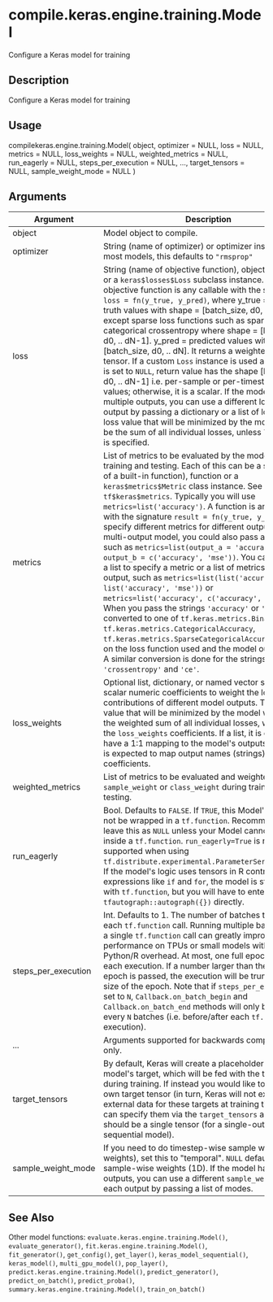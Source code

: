 # compile.keras.engine.training.Model


Configure a Keras model for training




## Description

Configure a Keras model for training





## Usage

compilekeras.engine.training.Model(
  object,
  optimizer = NULL,
  loss = NULL,
  metrics = NULL,
  loss_weights = NULL,
  weighted_metrics = NULL,
  run_eagerly = NULL,
  steps_per_execution = NULL,
  ...,
  target_tensors = NULL,
  sample_weight_mode = NULL
)





## Arguments


Argument      |Description
------------- |----------------
object | Model object to compile.
optimizer | String (name of optimizer) or optimizer instance. For most models, this defaults to ``"rmsprop"``
loss | String (name of objective function), objective function or a ``keras$losses$Loss`` subclass instance. An objective function is any callable with the signature ``loss = fn(y_true, y_pred)``, where y_true = ground truth values with shape = [batch_size, d0, .. dN], except sparse loss functions such as sparse categorical crossentropy where shape = [batch_size, d0, .. dN-1]. y_pred = predicted values with shape = [batch_size, d0, .. dN]. It returns a weighted loss float tensor. If a custom ``Loss`` instance is used and reduction is set to ``NULL``, return value has the shape [batch_size, d0, .. dN-1] i.e. per-sample or per-timestep loss values; otherwise, it is a scalar. If the model has multiple outputs, you can use a different loss on each output by passing a dictionary or a list of losses. The loss value that will be minimized by the model will then be the sum of all individual losses, unless ``loss_weights`` is specified.
metrics | List of metrics to be evaluated by the model during training and testing. Each of this can be a string (name of a built-in function), function or a ``keras$metrics$Metric`` class instance. See ``?tf$keras$metrics``. Typically you will use ``metrics=list('accuracy')``. A function is any callable with the signature ``result = fn(y_true, y_pred)``. To specify different metrics for different outputs of a multi-output model, you could also pass a dictionary, such as ``metrics=list(output_a = 'accuracy', output_b = c('accuracy', 'mse'))``. You can also pass a list to specify a metric or a list of metrics for each output, such as ``metrics=list(list('accuracy'), list('accuracy', 'mse'))`` or ``metrics=list('accuracy', c('accuracy', 'mse'))``. When you pass the strings ``'accuracy'`` or ``'acc'``, this is converted to one of ``tf.keras.metrics.BinaryAccuracy``, ``tf.keras.metrics.CategoricalAccuracy``, ``tf.keras.metrics.SparseCategoricalAccuracy`` based on the loss function used and the model output shape. A similar conversion is done for the strings ``'crossentropy'`` and ``'ce'``.
loss_weights | Optional list, dictionary, or named vector specifying scalar numeric coefficients to weight the loss contributions of different model outputs. The loss value that will be minimized by the model will then be the weighted sum of all individual losses, weighted by the ``loss_weights`` coefficients. If a list, it is expected to have a 1:1 mapping to the model's outputs. If a dict, it is expected to map output names (strings) to scalar coefficients.
weighted_metrics | List of metrics to be evaluated and weighted by ``sample_weight`` or ``class_weight`` during training and testing.
run_eagerly | Bool. Defaults to ``FALSE``. If ``TRUE``, this Model's logic will not be wrapped in a ``tf.function``. Recommended to leave this as ``NULL`` unless your Model cannot be run inside a ``tf.function``. ``run_eagerly=True`` is not supported when using ``tf.distribute.experimental.ParameterServerStrategy``. If the model's logic uses tensors in R control flow expressions like ``if`` and ``for``, the model is still traceable with ``tf.function``, but you will have to enter a ``tfautograph::autograph({})`` directly.
steps_per_execution | Int. Defaults to 1. The number of batches to run during each ``tf.function`` call. Running multiple batches inside a single ``tf.function`` call can greatly improve performance on TPUs or small models with a large Python/R overhead. At most, one full epoch will be run each execution. If a number larger than the size of the epoch is passed, the execution will be truncated to the size of the epoch. Note that if ``steps_per_execution`` is set to ``N``, ``Callback.on_batch_begin`` and ``Callback.on_batch_end`` methods will only be called every ``N`` batches (i.e. before/after each ``tf.function`` execution).
... | Arguments supported for backwards compatibility only.
target_tensors | By default, Keras will create a placeholder for the model's target, which will be fed with the target data during training. If instead you would like to use your own target tensor (in turn, Keras will not expect external data for these targets at training time), you can specify them via the ``target_tensors`` argument. It should be a single tensor (for a single-output sequential model).
sample_weight_mode | If you need to do timestep-wise sample weighting (2D weights), set this to "temporal". ``NULL`` defaults to sample-wise weights (1D). If the model has multiple outputs, you can use a different ``sample_weight_mode`` on each output by passing a list of modes.







## See Also

Other model functions: 
`evaluate.keras.engine.training.Model()`,
`evaluate_generator()`,
`fit.keras.engine.training.Model()`,
`fit_generator()`,
`get_config()`,
`get_layer()`,
`keras_model_sequential()`,
`keras_model()`,
`multi_gpu_model()`,
`pop_layer()`,
`predict.keras.engine.training.Model()`,
`predict_generator()`,
`predict_on_batch()`,
`predict_proba()`,
`summary.keras.engine.training.Model()`,
`train_on_batch()`



